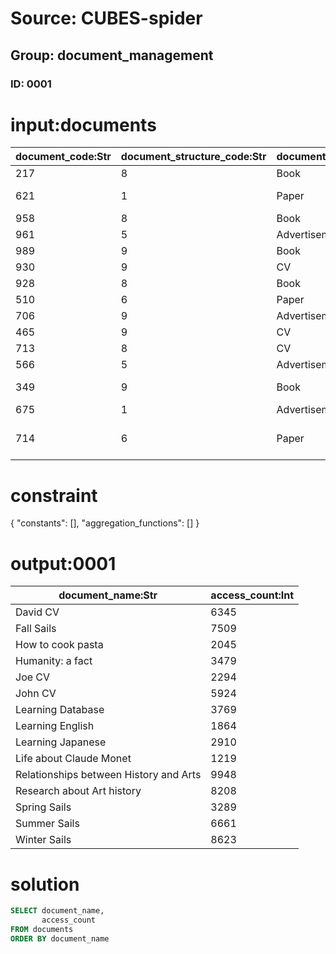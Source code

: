 # Source: CUBES-spider
## Group: document_management
### ID: 0001

# input:documents

| document_code:Str | document_structure_code:Str | document_type_code:Str | access_count:Int | document_name:Str |
|---|---|---|---|---|
| 217 | 8 | Book | 1864 | Learning English |
| 621 | 1 | Paper | 8208 | Research about Art history |
| 958 | 8 | Book | 3769 | Learning Database |
| 961 | 5 | Advertisement | 6661 | Summer Sails |
| 989 | 9 | Book | 2910 | Learning Japanese |
| 930 | 9 | CV | 6345 | David CV |
| 928 | 8 | Book | 2045 | How to cook pasta |
| 510 | 6 | Paper | 3479 | Humanity: a fact |
| 706 | 9 | Advertisement | 8623 | Winter Sails |
| 465 | 9 | CV | 5924 | John CV |
| 713 | 8 | CV | 2294 | Joe CV |
| 566 | 5 | Advertisement | 3289 | Spring Sails |
| 349 | 9 | Book | 1219 | Life about Claude Monet |
| 675 | 1 | Advertisement | 7509 | Fall Sails |
| 714 | 6 | Paper | 9948 | Relationships between History and Arts |

# constraint

{
  "constants": [],
  "aggregation_functions": []
}

# output:0001

| document_name:Str | access_count:Int |
|---|---|
| David CV | 6345 |
| Fall Sails | 7509 |
| How to cook pasta | 2045 |
| Humanity: a fact | 3479 |
| Joe CV | 2294 |
| John CV | 5924 |
| Learning Database | 3769 |
| Learning English | 1864 |
| Learning Japanese | 2910 |
| Life about Claude Monet | 1219 |
| Relationships between History and Arts | 9948 |
| Research about Art history | 8208 |
| Spring Sails | 3289 |
| Summer Sails | 6661 |
| Winter Sails | 8623 |

# solution

```sql
SELECT document_name,
       access_count
FROM documents
ORDER BY document_name
```
